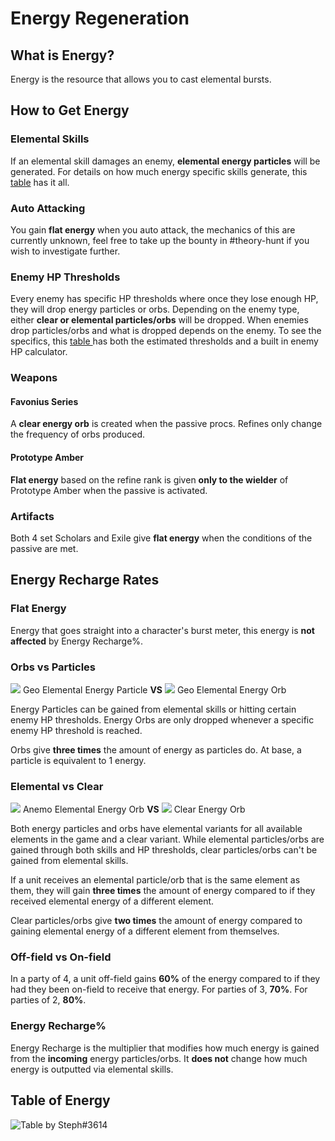# Energy Regeneration

## What is Energy?

Energy is the resource that allows you to cast elemental bursts.

## How to Get Energy

### Elemental Skills

If an elemental skill damages an enemy, **elemental energy particles** will be generated. For details on how much energy specific skills generate, this [table](https://docs.google.com/spreadsheets/d/1G05DxDSjtBzj4PZtVjGRA4ATq76HPZa6e4kHVWS6mrA/edit?usp=sharing) has it all.

### Auto Attacking

You gain **flat energy** when you auto attack, the mechanics of this are currently unknown, feel free to take up the bounty in \#theory-hunt if you wish to investigate further.

### Enemy HP Thresholds

Every enemy has specific HP thresholds where once they lose enough HP, they will drop energy particles or orbs. Depending on the enemy type, either **clear or elemental particles/orbs** will be dropped. When enemies drop particles/orbs and what is dropped depends on the enemy. To see the specifics, this [table ](https://docs.google.com/spreadsheets/d/1kNDfwtTLuGUMtFoScvKOQbOIoYISfBEWbref_XQVd7U/edit?usp=sharing)has both the estimated thresholds and a built in enemy HP calculator.

### Weapons

#### Favonius Series

A **clear energy orb** is created when the passive procs. Refines only change the frequency of orbs produced.

#### Prototype Amber

**Flat energy** based on the refine rank is given **only to the wielder** of Prototype Amber when the passive is activated.

### Artifacts

Both 4 set Scholars and Exile give **flat energy** when the conditions of the passive are met.

## Energy Recharge Rates

### Flat Energy

Energy that goes straight into a character's burst meter, this energy is **not affected** by Energy Recharge%.

### Orbs vs Particles

![](../.gitbook/assets/GeoParticle.png) Geo Elemental Energy Particle **VS** ![](../.gitbook/assets/GeoOrb.png) Geo Elemental Energy Orb

Energy Particles can be gained from elemental skills or hitting certain enemy HP thresholds. Energy Orbs are only dropped whenever a specific enemy HP threshold is reached.

Orbs give **three times** the amount of energy as particles do. At base, a particle is equivalent to 1 energy.

### Elemental vs Clear

![](../.gitbook/assets/AnemoOrb.png) Anemo Elemental Energy Orb **VS** ![](../.gitbook/assets/ClearOrb.png) Clear Energy Orb

Both energy particles and orbs have elemental variants for all available elements in the game and a clear variant. While elemental particles/orbs are gained through both skills and HP thresholds, clear particles/orbs can't be gained from elemental skills.

If a unit receives an elemental particle/orb that is the same element as them, they will gain **three times** the amount of energy compared to if they received elemental energy of a different element. 

Clear particles/orbs give **two times** the amount of energy compared to gaining elemental energy of a different element from themselves.

### Off-field vs On-field

In a party of 4, a unit off-field gains **60%** of the energy compared to if they had they been on-field to receive that energy. For parties of 3, **70%**. For parties of 2, **80%**.

### Energy Recharge%

Energy Recharge is the multiplier that modifies how much energy is gained from the **incoming** energy particles/orbs. It **does not** change how much energy is outputted via elemental skills.

## Table of Energy

![Table by Steph\#3614 ](../.gitbook/assets/EnergyTable.png)
